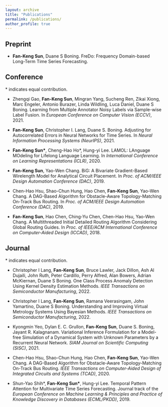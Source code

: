 ```yaml
---
layout: archive
title: "Publications"
permalink: /publications/
author_profile: true
---
```


## Preprint

- __Fan-Keng Sun__, Duane S Boning.
FreDo: Frequency Domain-based Long-Term Time Series Forecasting.

## Conference

\* indicates equal contribution.

- Zhengqi Gao, __Fan-Keng Sun__, Mingran Yang, Sucheng Ren, Zikai Xiong, Marc Engeler, Antonio Burazer, Linda Wildling, Luca Daniel, Duane S Boning.
Learning from Multiple Annotator Noisy Labels via Sample-wise Label Fusion.
In _European Conference on Computer Vision (ECCV)_, 2021.

- __Fan-Keng Sun__, Christopher I. Lang, Duane S. Boning.
Adjusting for Autocorrelated Errors in Neural Networks for Time Series.
In _Neural Information Processing Systems (NeurIPS)_, 2021.

- __Fan-Keng Sun\*__, Cheng-Hao Ho\*, Hung-yi Lee.
LAMOL: LAnguage MOdeling for Lifelong Language Learning.
In _International Conference on Learning Representations (ICLR)_, 2020.

- __Fan-Keng Sun__, Yao-Wen Chang.
BiG: A Bivariate Gradient-Based Wirelength Model for Analytical Circuit Placement.
In _Proc. of ACM/IEEE Design Automation Conference (DAC)_, 2019.

- Chen-Hao Hsu, Shao-Chun Hung, Hao Chen, __Fan-Keng Sun__, Yao-Wen Chang.
A DAG-Based Algorithm for Obstacle-Aware Topology-Matching On-Track Bus Routing.
In _Proc. of ACM/IEEE Design Automation Conference (DAC)_, 2019.

- __Fan-Keng Sun__, Hao Chen,  Ching-Yu Chen, Chen-Hao Hsu, Yao-Wen Chang.
A Multithreaded Initial Detailed Routing Algorithm Considering Global Routing Guides.
In _Proc. of IEEE/ACM International Conference on Computer-Aided Design (ICCAD)_, 2018.

## Journal

\* indicates equal contribution.

- Christopher I Lang, __Fan-Keng Sun__, Bruce Lawler, Jack Dillon, Ash Al Dujaili, John Ruth, Peter Cardillo, Perry Alfred, Alan Bowers, Adrian McKiernan, Duane S Boning.
One Class Process Anomaly Detection Using Kernel Density Estimation Methods.
_IEEE Transactions on Semiconductor Manufacturing_, 2022.

- Christopher I Lang, __Fan-Keng Sun__, Ramana Veerasingam, John Yamartino, Duane S Boning.
Understanding and Improving Virtual Metrology Systems Using Bayesian Methods.
_IEEE Transactions on Semiconductor Manufacturing_, 2022.

- Kyongmin Yeo, Dylan E. C. Grullon, __Fan-Keng Sun__, Duane S. Boning, Jayant R. Kalagnanam.
Variational Inference Formulation for a Model-free Simulation of a Dynamical System with Unknown Parameters by a Recurrent Neural Network.
_SIAM Journal on Scientific Computing (SISC)_, 2021.

- Chen-Hao Hsu, Shao-Chun Hung, Hao Chen, __Fan-Keng Sun__, Yao-Wen Chang.
A DAG-Based Algorithm for Obstacle-Aware Topology-Matching On-Track Bus Routing.
_IEEE Transactions on Computer-Aided Design of Integrated Circuits and Systems (TCAD)_, 2020.

- Shun-Yao Shih\*, __Fan-Keng Sun\*__, Hung-yi Lee.
Temporal Pattern Attention for Multivariate Time Series Forecasting.
Journal track of the _European Conference on Machine Learning & Principles and Practice of Knowledge Discovery in Databases (ECML/PKDD)_, 2019.
